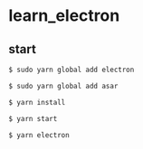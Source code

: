 # learn_electron

## start

```sh
$ sudo yarn global add electron

$ sudo yarn global add asar

$ yarn install

$ yarn start

$ yarn electron
```
